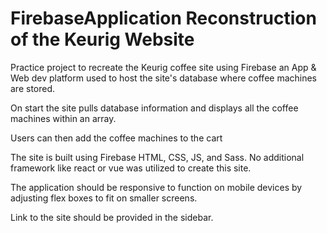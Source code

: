 # FirebaseApplication Reconstruction of the Keurig Website  
Practice project to recreate the Keurig coffee site using Firebase an App & Web dev platform used to host the site's database where coffee machines are stored. 

On start the site pulls database information and displays all the coffee machines within an array. 

Users can then add the coffee machines to the cart 

The site is built using Firebase HTML, CSS, JS, and Sass. No additional framework like react or vue was utilized to create this site.

The application should be responsive to function on mobile devices by adjusting flex boxes to fit on smaller screens. 

Link to the site should be provided in the sidebar. 
